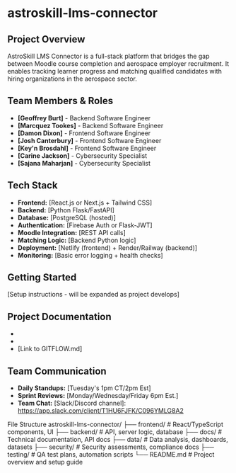 # astroskill-lms-connector
## Project Overview
AstroSkill LMS Connector is a full-stack platform that bridges the gap between Moodle course completion and aerospace employer recruitment. It enables tracking learner progress and matching qualified candidates with hiring organizations in the aerospace sector.

## Team Members & Roles
- **[Geoffrey Burt]** - Backend Software Engineer
- **[Marcquez Tookes]** - Backend Software Engineer
- **[Damon Dixon]** - Frontend Software Engineer
- **[Josh Canterbury]** - Frontend Software Engineer
- **[Key'n Brosdahl]** - Frontend Software Engineer
- **[Carine Jackson]** - Cybersecurity Specialist
- **[Sajana Maharjan]** - Cybersecurity Specialist

## Tech Stack
- **Frontend:** [React.js or Next.js + Tailwind CSS]
- **Backend:** [Python Flask/FastAPI]
- **Database:** [PostgreSQL (hosted)]
- **Authentication:** [Firebase Auth or Flask-JWT]
- **Moodle Integration:** [REST API calls]
- **Matching Logic:** [Backend Python logic]
- **Deployment:** [Netlify (frontend) + Render/Railway (backend)]
- **Monitoring:** [Basic error logging + health checks]

## Getting Started
[Setup instructions - will be expanded as project develops]

## Project Documentation
- [Link to PRD in Notion]: https://www.notion.so/codingtemple/AstroSkill-PRD-Participants-237d15b03f0a800eae76e41e8c09ffac?source=copy_link
- [Link to team workspace]: https://app.slack.com/client/T1HU6FJFK/C096YMLG8A2
- [Link to GITFLOW.md]

## Team Communication
- **Daily Standups:** [Tuesday's 1pm CT/2pm Est]
- **Sprint Reviews:** [Monday/Wednesday/Friday 6pm Est.]
- **Team Chat:** [Slack/Discord channel]: https://app.slack.com/client/T1HU6FJFK/C096YMLG8A2

File Structure
astroskill-lms-connector/
├── frontend/           # React/TypeScript components, UI
├── backend/            # API, server logic, database
├── docs/              # Technical documentation, API docs
├── data/              # Data analysis, dashboards, datasets
├── security/          # Security assessments, compliance docs
├── testing/           # QA test plans, automation scripts
└── README.md          # Project overview and setup guide